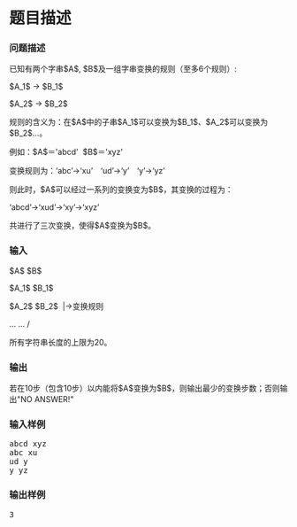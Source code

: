 # 题目描述


<h3>
问题描述
</h3>
<p>
已知有两个字串$A$, $B$及一组字串变换的规则（至多6个规则）:
</p>
<p>
$A_1$ -&gt; $B_1$
</p>
<p>
$A_2$ -&gt; $B_2$
</p>
<p>
规则的含义为：在$A$中的子串$A_1$可以变换为$B_1$、$A_2$可以变换为$B_2$…。
</p>
<p>
例如：$A$＝&#39;abcd&#39;  $B$＝&#39;xyz&#39;
</p>
<p>
变换规则为：‘abc’-&gt;‘xu’　‘ud’-&gt;‘y’　‘y’-&gt;‘yz’
</p>
<p>
则此时，$A$可以经过一系列的变换变为$B$，其变换的过程为：
</p>
<p>
‘abcd’-&gt;‘xud’-&gt;‘xy’-&gt;‘xyz’
</p>
<p>
共进行了三次变换，使得$A$变换为$B$。
</p>
<h3>
输入
</h3>
<p>
$A$ $B$
</p>
<p>
$A_1$ $B_1$
</p>
<p>
$A_2$ $B_2$  |-&gt;变换规则
</p>
<p>
... ... / 
</p>
<p>
所有字符串长度的上限为20。
</p>
<h3>
输出
</h3>
<p>
若在10步（包含10步）以内能将$A$变换为$B$，则输出最少的变换步数；否则输出&#34;NO ANSWER!&#34;
</p>
<h3>
输入样例
</h3>
<pre>abcd xyz
abc xu
ud y
y yz
</pre>
<h3>
输出样例
</h3>
<pre>3</pre>

